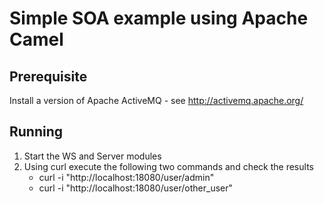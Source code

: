 Simple SOA example using Apache Camel
=======================================================

Prerequisite
-------------
  Install a version of Apache ActiveMQ - see http://activemq.apache.org/

Running
--------
  1. Start the WS and Server modules
  2. Using curl execute the following two commands and check the results
      * curl -i "http://localhost:18080/user/admin"
      * curl -i "http://localhost:18080/user/other_user"

